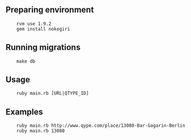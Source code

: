 Preparing environment 
------------

		rvm use 1.9.2
		gem install nokogiri

Running migrations 
---------

		make db
	
Usage
---------

		ruby main.rb [URL|QTYPE_ID]

Examples
---------

		ruby main.rb http://www.qype.com/place/13080-Bar-Gagarin-Berlin
		ruby main.rb 13080


